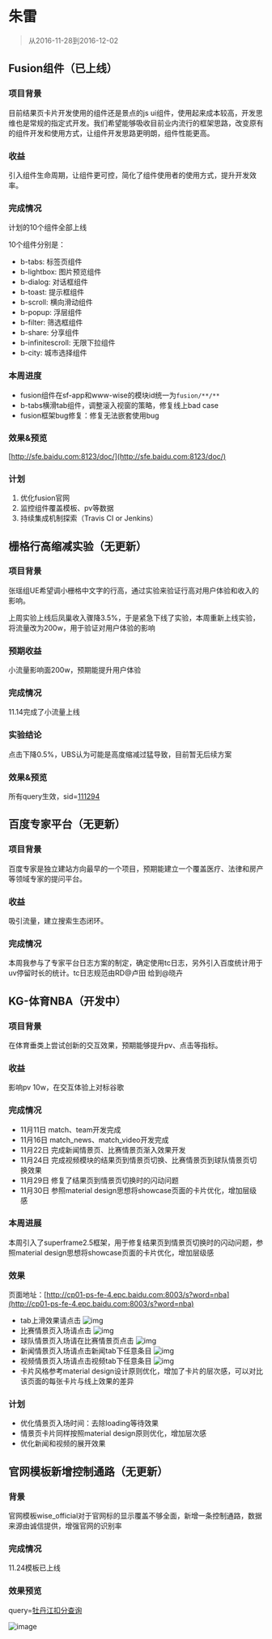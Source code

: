 # 朱雷

> 从2016-11-28到2016-12-02

## Fusion组件（已上线）

### 项目背景

目前结果页卡片开发使用的组件还是景点的js ui组件，使用起来成本较高，开发思维也是常规的指定式开发。我们希望能够吸收目前业内流行的框架思路，改变原有的组件开发和使用方式，让组件开发思路更明朗，组件性能更高。

### 收益

引入组件生命周期，让组件更可控，简化了组件使用者的使用方式，提升开发效率。

### 完成情况

计划的10个组件全部上线

10个组件分别是：

- b-tabs: 标签页组件
- b-lightbox: 图片预览组件
- b-dialog: 对话框组件
- b-toast: 提示框组件
- b-scroll: 横向滑动组件
- b-popup: 浮层组件
- b-filter: 筛选框组件
- b-share: 分享组件
- b-infinitescroll: 无限下拉组件
- b-city: 城市选择组件

### 本周进度

- fusion组件在sf-app和www-wise的模块id统一为`fusion/**/**`
- b-tabs横滑tab组件，调整滚入视窗的策略，修复线上bad case
- fusion框架bug修复：修复无法嵌套使用bug

### 效果&预览

[http://sfe.baidu.com:8123/doc/](http://sfe.baidu.com:8123/doc/)

### 计划

1. 优化fusion官网
1. 监控组件覆盖模板、pv等数据
1. 持续集成机制探索（Travis CI or Jenkins）

## 栅格行高缩减实验（无更新）

### 项目背景

张瑶组UE希望调小栅格中文字的行高，通过实验来验证行高对用户体验和收入的影响。

上周实验上线后凤巢收入骤降3.5%，于是紧急下线了实验，本周重新上线实验，将流量改为200w，用于验证对用户体验的影响

### 预期收益

小流量影响面200w，预期能提升用户体验

### 完成情况

11.14完成了小流量上线

### 实验结论

点击下降0.5%，UBS认为可能是高度缩减过猛导致，目前暂无后续方案

### 效果&预览

所有query生效，sid=[111294](http://sample.baidu.com/index.php/sample/task/tasklist/find_type/sample_id/find_key/111294)

## 百度专家平台（无更新）

### 项目背景

百度专家是独立建站方向最早的一个项目，预期能建立一个覆盖医疗、法律和房产等领域专家的提问平台。

### 收益

吸引流量，建立搜索生态闭环。

### 完成情况

本周我参与了专家平台日志方案的制定，确定使用tc日志，另外引入百度统计用于uv停留时长的统计。tc日志规范由RD@卢田 给到@晓卉

## KG-体育NBA（开发中）

### 项目背景

在体育垂类上尝试创新的交互效果，预期能够提升pv、点击等指标。

### 收益

影响pv 10w，在交互体验上对标谷歌

### 完成情况

- 11月11日 match、team开发完成
- 11月16日 match_news、match_video开发完成
- 11月22日 完成新闻情景页、比赛情景页渐入效果开发
- 11月24日 完成视频模块的结果页到情景页切换、比赛情景页到球队情景页切换效果
- 11月29日 修复了结果页到情景页切换时的闪动问题
- 11月30日 参照material design思想将showcase页面的卡片优化，增加层级感

### 本周进展

本周引入了superframe2.5框架，用于修复结果页到情景页切换时的闪动问题，参照material design思想将showcase页面的卡片优化，增加层级感

### 效果

页面地址：[http://cp01-ps-fe-4.epc.baidu.com:8003/s?word=nba](http://cp01-ps-fe-4.epc.baidu.com:8003/s?word=nba)

- tab上滑效果请点击 ![img](http://wiki.baidu.com/download/attachments/246189486/image2016-11-30%2019%3A35%3A48.png?api=v2)
- 比赛情景页入场请点击 ![img](http://wiki.baidu.com/download/attachments/246189486/image2016-11-30%2019%3A36%3A39.png?api=v2)
- 球队情景页入场请在比赛情景页点击 ![img](http://wiki.baidu.com/download/attachments/246189486/image2016-11-30%2019%3A37%3A23.png?api=v2)
- 新闻情景页入场请点击新闻tab下任意条目 ![img](http://wiki.baidu.com/download/attachments/246189486/image2016-11-30%2019%3A38%3A20.png?api=v2)
- 视频情景页入场请点击视频tab下任意条目 ![img](http://wiki.baidu.com/download/attachments/246189486/image2016-11-30%2019%3A38%3A59.png?api=v2)
- 卡片风格参考material design设计原则优化，增加了卡片的层次感，可以对比该页面的每张卡片与线上效果的差异

### 计划

- 优化情景页入场时间：去除loading等待效果
- 情景页卡片同样按照material design原则优化，增加层次感
- 优化新闻和视频的展开效果

## 官网模板新增控制通路（无更新）

### 背景

官网模板wise_official对于官网标的显示覆盖不够全面，新增一条控制通路，数据来源由诚信提供，增强官网的识别率

### 完成情况

11.24模板已上线

### 效果预览

query=[牡丹江扣分查询](https://m.baidu.com/s?word=%E7%89%A1%E4%B8%B9%E6%B1%9F%E6%89%A3%E5%88%86%E6%9F%A5%E8%AF%A2&sa=tb&ts=4270010&t_kt=0&ie=utf-8&rsv_t=d8ceEVIQtN1JexCMtX6zXKydIV0VgT5p4YVAuGu00GLHM2WNqvCc&rsv_pq=12637489698434984207&ss=101&t_it=1&rqlang=zh&rsv_sug4=4823&inputT=4515&oq=nba)

![image](./img/zhulei05/1.png)

